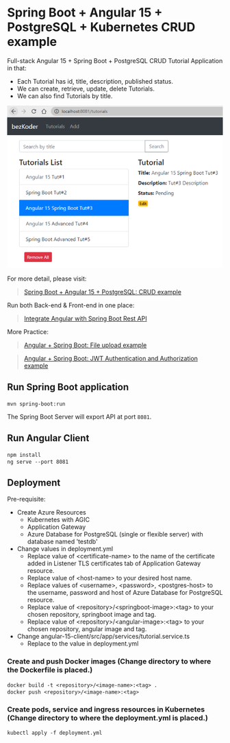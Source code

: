 # Spring Boot + Angular 15 + PostgreSQL + Kubernetes CRUD example

Full-stack Angular 15 + Spring Boot + PostgreSQL CRUD Tutorial Application in that:
- Each Tutorial has id, title, description, published status.
- We can create, retrieve, update, delete Tutorials.
- We can also find Tutorials by title.

![spring-boot-angular-15-postgresql-example-crud.png](spring-boot-angular-15-postgresql-example-crud.png)

For more detail, please visit:
> [Spring Boot + Angular 15 + PostgreSQL: CRUD example](https://www.bezkoder.com/spring-boot-angular-15-postgresql/)

Run both Back-end & Front-end in one place:
> [Integrate Angular with Spring Boot Rest API](https://www.bezkoder.com/integrate-angular-spring-boot/)

More Practice:
> [Angular + Spring Boot: File upload example](https://www.bezkoder.com/angular-15-spring-boot-file-upload/)

> [Angular + Spring Boot: JWT Authentication and Authorization example](https://www.bezkoder.com/angular-15-spring-boot-jwt-auth/)

## Run Spring Boot application
```
mvn spring-boot:run
```
The Spring Boot Server will export API at port `8081`.

## Run Angular Client
```
npm install
ng serve --port 8081
```

## Deployment
Pre-requisite:
- Create Azure Resources
    - Kubernetes with AGIC
    - Application Gateway
    - Azure Database for PostgreSQL (single or flexible server) with database named 'testdb'
- Change values in deployment.yml
    - Replace value of \<certificate-name> to the name of the certificate added in Listener TLS certificates tab of Application Gateway resource.
    - Replace value of \<host-name> to your desired host name.
    - Replace values of \<username>, \<password>, \<postgres-host> to the username, password and host of Azure Database for PostgreSQL resource.
    - Replace value of \<repository>/\<springboot-image>:\<tag> to your chosen repository, springboot image and tag.
    - Replace value of \<repository>/\<angular-image>:\<tag> to your chosen repository, angular image and tag.
- Change angular-15-client/src/app/services/tutorial.service.ts
    - Replace <host-name> to the <host-name> value in deployment.yml
      
### Create and push Docker images (Change directory to where the Dockerfile is placed.)
```
docker build -t <repository>/<image-name>:<tag> .
docker push <repository>/<image-name>:<tag>
```

### Create pods, service and ingress resources in Kubernetes (Change directory to where the deployment.yml is placed.)
```
kubectl apply -f deployment.yml
```
